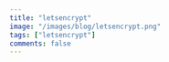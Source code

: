 ```yaml
---
title: "letsencrypt"
image: "/images/blog/letsencrypt.png"
tags: ["letsencrypt"]
comments: false
---
```

